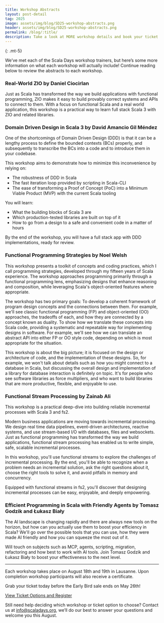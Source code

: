 ```yaml
---
title: Workshop Abstracts
layout: post-detail
tag: 2025
image: assets/img/blog/SD25-workshop-abstracts.png
header: assets/img/blog/SD25-workshop-abstracts.png
permalink: /blog/:title/
description: Take a look at MORE workshop details and book your ticket today before the Early Bird sale ends.
---
```

{: .mt-5}

We’ve met each of the Scala Days workshop trainers, but here’s some more information on what each workshop will actually include! Continue reading below to review the abstracts to each workshop. 


### Real-World ZIO by Daniel Ciocirlan

Just as Scala has transformed the way we build applications with functional programming, ZIO makes it easy to build provably correct systems and APIs to connect to them. With a focus on functional Scala and a real world application, this workshop is a practical way to learn full stack Scala 3 with ZIO and related libraries.


### Domain Driven Design in Scala 3 by David Amancio Gil Méndez

One of the shortcomings of Domain Driven Design (DDD) is that it can be a lengthy process to define the bounded contexts (BCs) properly, and subsequently to transcribe the BCs into a code and to introduce them in your codebase.

This workshop aims to demonstrate how to minimize this inconvenience by relying on:
- The robustness of DDD in Scala
- The fast iteration loop provided by scripting in Scala-CLI
- The ease of transforming a Proof of Concept (PoC) into a Minimum Viable Product (MVP) with the current Scala tooling

You will learn:
- What the building blocks of Scala 3 are
- Which production-tested libraries are built on top of it
- How to go from a design to a safe and convenient code in a matter of hours

By the end of the workshop, you will have a full stack app with DDD implementations, ready for review.


### Functional Programming Strategies by Noel Welsh

This workshop presents a toolkit of concepts and coding practices, which I call programming strategies, developed through my fifteen years of Scala experience. The workshop approaches programming primarily through a functional programming lens, emphasizing designs that enhance reasoning and composition, while leveraging Scala's object-oriented features where appropriate.

The workshop has two primary goals:
To develop a coherent framework of program design concepts and the connections between them. For example, we'll see classic functional programming (FP) and object-oriented (OO) approaches, the tradeoffs of each, and how they are connected by a concept known as duality.
To show how we translate these concepts into Scala code, providing a systematic and repeatable way for implementing designs in software. For example, we'll see how we can translate an abstract API into either FP or OO style code, depending on which is most appropriate for the situation.

This workshop is about the big picture; it is focused on the design or architecture of code, and the implementation of these designs. So, for example, we won't talk about details such as how you might connect to a database in Scala, but discussing the overall design and implementation of a library for database interaction is definitely on topic. It's for people who see software libraries as force multipliers, and who want to build libraries that are more productive, flexible, and enjoyable to use.


### Functional Stream Processing by Zainab Ali

This workshop is a practical deep-dive into building reliable incremental processes with Scala 3 and fs2.

Modern business applications are moving towards incremental processing. We design real time data pipelines, event-driven architectures, reactive systems, and use stream-based I/O with databases, files and websockets. Just as functional programming has transformed the way we build applications, functional stream processing has enabled us to write simple, safe, scalable incremental processes.

In this workshop, you'll use functional streams to explore the challenges of incremental processing. By the end, you'll be able to recognize when a problem needs an incremental solution, ask the right questions about it, choose the right tools to solve it, and avoid pitfalls in memory and concurrency.

Equipped with functional streams in fs2, you'll discover that designing incremental processes can be easy, enjoyable, and deeply empowering.


### Efficient Programming in Scala with Friendly Agents by Tomasz Godzik and Łukasz Biały

The AI landscape is changing rapidly and there are always new tools on the horizon, but how can you actually use them to boost your efficiency in Scala? We'll go over the possible tools that you can use, how they were made AI friendly and how you can squeeze the most out of it.

Will touch on subjects such as MCP, agents, scripting, migration, refactoring and how best to work with AI tools. Join Tomasz Godzik and Łukasz Biały to boost your effectiveness to the next level.

---


Each workshop takes place on August 18th and 19th in Lausanne. Upon completion workshop participants will also receive a certificate.

Grab your ticket today before the Early Bird sale ends on May 26th!

<div class="d-flex justify-content-center align-items-center">
  <a class="btn btn-primary btn-lg fw-bold my-4" href="https://register.event-works.com/lausanne/Scaladays2025/e/lk/k/">View Ticket Options and Register</a>
</div>

Still need help deciding which workshop or ticket option to choose? 
Contact us at [info@scaladays.org](mailto:info@scaladays.org), we’ll do our best to answer your questions and welcome you this August. 
